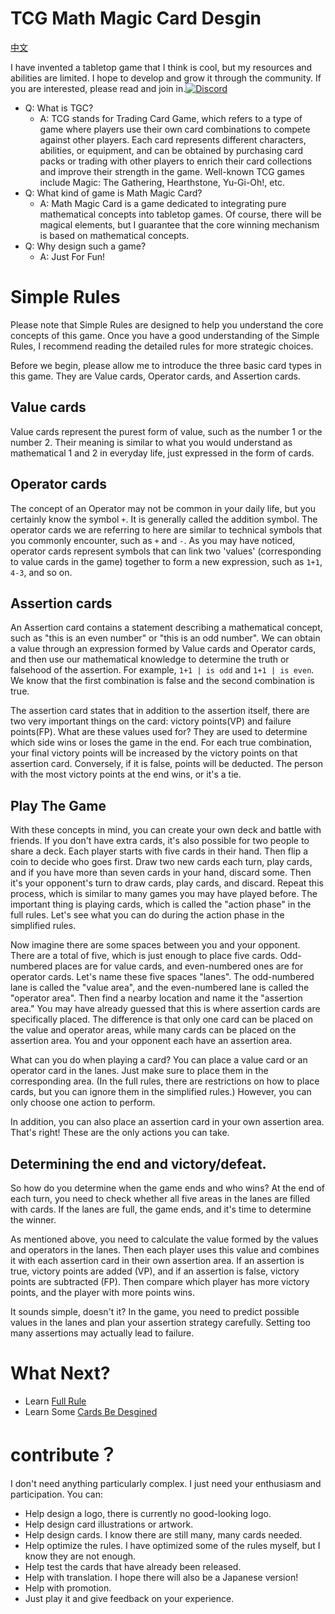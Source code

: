 # TCG Math Magic Card Desgin
[中文](/README_CN.md)

I have invented a tabletop game that I think is cool, but my resources and abilities are limited. I hope to develop and grow it through the community. If you are interested, please read and join in.[![Discord](https://img.shields.io/discord/808315755460165683?color=6A7EC2&label=&logo=discord&logoColor=ffffff&labelColor=4e5af0&style=for-the-badge)](https://discord.gg/dfTFBYvS)

- Q: What is TGC?
  - A: TCG stands for Trading Card Game, which refers to a type of game where players use their own card combinations to compete against other players. Each card represents different characters, abilities, or equipment, and can be obtained by purchasing card packs or trading with other players to enrich their card collections and improve their strength in the game. Well-known TCG games include Magic: The Gathering, Hearthstone, Yu-Gi-Oh!, etc.
- Q: What kind of game is Math Magic Card?
  - A: Math Magic Card is a game dedicated to integrating pure mathematical concepts into tabletop games. Of course, there will be magical elements, but I guarantee that the core winning mechanism is based on mathematical concepts.
- Q: Why design such a game?
  - A: Just For Fun!

# Simple Rules
Please note that Simple Rules are designed to help you understand the core concepts of this game. Once you have a good understanding of the Simple Rules, I recommend reading the detailed rules for more strategic choices.

Before we begin, please allow me to introduce the three basic card types in this game. They are Value cards, Operator cards, and Assertion cards.

## Value cards
Value cards represent the purest form of value, such as the number 1 or the number 2. Their meaning is similar to what you would understand as mathematical 1 and 2 in everyday life, just expressed in the form of cards.          
## Operator cards
The concept of an Operator may not be common in your daily life, but you certainly know the symbol `+`. It is generally called the addition symbol. The operator cards we are referring to here are similar to technical symbols that you commonly encounter, such as `+` and `-`. As you may have noticed, operator cards represent symbols that can link two 'values' (corresponding to value cards in the game) together to form a new expression, such as `1+1`, `4-3`, and so on.
## Assertion cards
An Assertion card contains a statement describing a mathematical concept, such as "this is an even number" or "this is an odd number". We can obtain a value through an expression formed by Value cards and Operator cards, and then use our mathematical knowledge to determine the truth or falsehood of the assertion. For example, `1+1 | is odd` and `1+1 | is even`. We know that the first combination is false and the second combination is true.

The assertion card states that in addition to the assertion itself, there are two very important things on the card: victory points(VP) and failure points(FP). What are these values used for? They are used to determine which side wins or loses the game in the end. For each true combination, your final victory points will be increased by the victory points on that assertion card. Conversely, if it is false, points will be deducted. The person with the most victory points at the end wins, or it's a tie.


## Play The Game
With these concepts in mind, you can create your own deck and battle with friends. If you don't have extra cards, it's also possible for two people to share a deck. Each player starts with five cards in their hand. Then flip a coin to decide who goes first. Draw two new cards each turn, play cards, and if you have more than seven cards in your hand, discard some. Then it's your opponent's turn to draw cards, play cards, and discard. Repeat this process, which is similar to many games you may have played before. The important thing is playing cards, which is called the "action phase" in the full rules. Let's see what you can do during the action phase in the simplified rules.

Now imagine there are some spaces between you and your opponent. There are a total of five, which is just enough to place five cards. Odd-numbered places are for value cards, and even-numbered ones are for operator cards. Let's name these five spaces "lanes". The odd-numbered lane is called the "value area", and the even-numbered lane is called the "operator area". Then find a nearby location and name it the "assertion area." You may have already guessed that this is where assertion cards are specifically placed. The difference is that only one card can be placed on the value and operator areas, while many cards can be placed on the assertion area. You and your opponent each have an assertion area.

What can you do when playing a card? You can place a value card or an operator card in the lanes. Just make sure to place them in the corresponding area. (In the full rules, there are restrictions on how to place cards, but you can ignore them in the simplified rules.) However, you can only choose one action to perform.

In addition, you can also place an assertion card in your own assertion area. That's right! These are the only actions you can take.

## Determining the end and victory/defeat.
So how do you determine when the game ends and who wins? At the end of each turn, you need to check whether all five areas in the lanes are filled with cards. If the lanes are full, the game ends, and it's time to determine the winner.

As mentioned above, you need to calculate the value formed by the values and operators in the lanes. Then each player uses this value and combines it with each assertion card in their own assertion area. If an assertion is true, victory points are added (VP), and if an assertion is false, victory points are subtracted (FP). Then compare which player has more victory points, and the player with more points wins.

It sounds simple, doesn't it? In the game, you need to predict possible values in the lanes and plan your assertion strategy carefully. Setting too many assertions may actually lead to failure.

# What Next?

- Learn [Full Rule](rule/Full_Rule.md)
- Learn Some [Cards Be Desgined](cards/List.md)

# contribute？
I don't need anything particularly complex. I just need your enthusiasm and participation. You can:
- Help design a logo, there is currently no good-looking logo.
- Help design card illustrations or artwork.
- Help design cards. I know there are still many, many cards needed.
- Help optimize the rules. I have optimized some of the rules myself, but I know they are not enough.
- Help test the cards that have already been released.
- Help with translation. I hope there will also be a Japanese version!
- Help with promotion.
- Just play it and give feedback on your experience.

